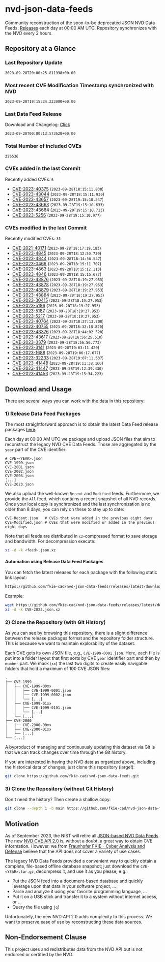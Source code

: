 # nvd-json-data-feeds

Community reconstruction of the soon-to-be deprecated JSON NVD Data Feeds. 
[Releases](https://github.com/fkie-cad/nvd-json-data-feeds/releases/latest) each day at 00:00 AM UTC.
Repository synchronizes with the NVD every 2 hours.

## Repository at a Glance

### Last Repository Update

```plain
2023-09-28T20:00:25.811998+00:00
```

### Most recent CVE Modification Timestamp synchronized with NVD

```plain
2023-09-28T19:15:34.223000+00:00
```

### Last Data Feed Release

Download and Changelog: [Click](https://github.com/fkie-cad/nvd-json-data-feeds/releases/latest)

```plain
2023-09-28T00:00:13.573620+00:00
```

### Total Number of included CVEs

```plain
226536
```

### CVEs added in the last Commit

Recently added CVEs: `6`

* [CVE-2023-40375](CVE-2023/CVE-2023-403xx/CVE-2023-40375.json) (`2023-09-28T18:15:11.830`)
* [CVE-2023-43044](CVE-2023/CVE-2023-430xx/CVE-2023-43044.json) (`2023-09-28T18:15:11.930`)
* [CVE-2023-43657](CVE-2023/CVE-2023-436xx/CVE-2023-43657.json) (`2023-09-28T19:15:10.547`)
* [CVE-2023-43663](CVE-2023/CVE-2023-436xx/CVE-2023-43663.json) (`2023-09-28T19:15:10.633`)
* [CVE-2023-43664](CVE-2023/CVE-2023-436xx/CVE-2023-43664.json) (`2023-09-28T19:15:10.713`)
* [CVE-2023-5256](CVE-2023/CVE-2023-52xx/CVE-2023-5256.json) (`2023-09-28T19:15:10.977`)


### CVEs modified in the last Commit

Recently modified CVEs: `31`

* [CVE-2021-40171](CVE-2021/CVE-2021-401xx/CVE-2021-40171.json) (`2023-09-28T18:17:19.183`)
* [CVE-2023-4845](CVE-2023/CVE-2023-48xx/CVE-2023-4845.json) (`2023-09-28T18:12:50.730`)
* [CVE-2023-4844](CVE-2023/CVE-2023-48xx/CVE-2023-4844.json) (`2023-09-28T18:14:56.547`)
* [CVE-2023-0466](CVE-2023/CVE-2023-04xx/CVE-2023-0466.json) (`2023-09-28T18:15:11.707`)
* [CVE-2023-4863](CVE-2023/CVE-2023-48xx/CVE-2023-4863.json) (`2023-09-28T18:15:12.113`)
* [CVE-2023-4846](CVE-2023/CVE-2023-48xx/CVE-2023-4846.json) (`2023-09-28T18:15:15.677`)
* [CVE-2023-43876](CVE-2023/CVE-2023-438xx/CVE-2023-43876.json) (`2023-09-28T18:19:27.953`)
* [CVE-2023-43878](CVE-2023/CVE-2023-438xx/CVE-2023-43878.json) (`2023-09-28T18:19:27.953`)
* [CVE-2023-43879](CVE-2023/CVE-2023-438xx/CVE-2023-43879.json) (`2023-09-28T18:19:27.953`)
* [CVE-2023-43884](CVE-2023/CVE-2023-438xx/CVE-2023-43884.json) (`2023-09-28T18:19:27.953`)
* [CVE-2023-30415](CVE-2023/CVE-2023-304xx/CVE-2023-30415.json) (`2023-09-28T18:19:27.953`)
* [CVE-2023-5186](CVE-2023/CVE-2023-51xx/CVE-2023-5186.json) (`2023-09-28T18:19:27.953`)
* [CVE-2023-5187](CVE-2023/CVE-2023-51xx/CVE-2023-5187.json) (`2023-09-28T18:19:27.953`)
* [CVE-2023-5217](CVE-2023/CVE-2023-52xx/CVE-2023-5217.json) (`2023-09-28T18:19:27.953`)
* [CVE-2023-40764](CVE-2023/CVE-2023-407xx/CVE-2023-40764.json) (`2023-09-28T18:27:13.700`)
* [CVE-2023-40755](CVE-2023/CVE-2023-407xx/CVE-2023-40755.json) (`2023-09-28T18:32:18.820`)
* [CVE-2023-43376](CVE-2023/CVE-2023-433xx/CVE-2023-43376.json) (`2023-09-28T18:44:02.520`)
* [CVE-2023-43617](CVE-2023/CVE-2023-436xx/CVE-2023-43617.json) (`2023-09-28T18:56:25.610`)
* [CVE-2023-0379](CVE-2023/CVE-2023-03xx/CVE-2023-0379.json) (`2023-09-28T18:56:56.773`)
* [CVE-2023-3141](CVE-2023/CVE-2023-31xx/CVE-2023-3141.json) (`2023-09-28T19:03:11.420`)
* [CVE-2023-1688](CVE-2023/CVE-2023-16xx/CVE-2023-1688.json) (`2023-09-28T19:06:17.677`)
* [CVE-2023-32233](CVE-2023/CVE-2023-322xx/CVE-2023-32233.json) (`2023-09-28T19:07:11.537`)
* [CVE-2023-41448](CVE-2023/CVE-2023-414xx/CVE-2023-41448.json) (`2023-09-28T19:11:38.160`)
* [CVE-2023-41447](CVE-2023/CVE-2023-414xx/CVE-2023-41447.json) (`2023-09-28T19:12:39.430`)
* [CVE-2023-41453](CVE-2023/CVE-2023-414xx/CVE-2023-41453.json) (`2023-09-28T19:15:34.223`)


## Download and Usage

There are several ways you can work with the data in this repository:

### 1) Release Data Feed Packages

The most straightforward approach is to obtain the latest Data Feed release packages [here](https://github.com/fkie-cad/nvd-json-data-feeds/releases/latest).

Each day at 00:00 AM UTC we package and upload JSON files that aim to reconstruct the legacy NVD CVE Data Feeds.
Those are aggregated by the `year` part of the CVE identifier:

```
# CVE-<YEAR>.json
CVE-1999.json
CVE-2001.json
CVE-2002.json
CVE-2003.json
[...]
CVE-2023.json
```

We also upload the well-known `Recent` and `Modified` feeds.
Furthermore, we provide the `All` feed, which contains a recent snapshot of all NVD records.
Once your local copy is synchronized and the last synchronization is no older than 8 days, you can rely on these to stay up to date:

```plain
CVE-Recent.json   # CVEs that were added in the previous eight days
CVE-Modified.json # CVEs that were modified or added in the previous eight days
```

Note that all feeds are distributed in `xz`-compressed format to save storage and bandwidth.
For decompression execute:

```sh
xz -d -k <feed>.json.xz
```


#### Automation using Release Data Feed Packages

You can fetch the latest releases for each package with the following static link layout:

```sh
https://github.com/fkie-cad/nvd-json-data-feeds/releases/latest/download/CVE-<YEAR>.json.xz
```

Example:

```sh
wget https://github.com/fkie-cad/nvd-json-data-feeds/releases/latest/download/CVE-2023.json.xz
xz -d -k CVE-2023.json.xz
```

### 2) Clone the Repository (with Git History)

As you can see by browsing this repository, there is a slight difference between the release packages format and the repository folder structure.
This is because we want to maintain explorability of the dataset.

Each CVE gets its own JSON file, e.g., `CVE-1999-0001.json`.
Here, each file is put into a folder layout that first sorts by CVE `year` identifier part and then by `number` part.
We mask (`xx`) the last two digits to create easily navigable folders that hold a maximum of 100 CVE JSON files:

```plain
.
├── CVE-1999
│   ├── CVE-1999-00xx
│   │   ├── CVE-1999-0001.json
│   │   ├── CVE-1999-0002.json
│   │   └── [...]
│   ├── CVE-1999-01xx
│   │   ├── CVE-1999-0101.json
│   │   └── [...]
│   └── [...]
├── CVE-2000
│   ├── CVE-2000-00xx
│   ├── CVE-2000-01xx
│   └── [...]
└── [...]
```

A byproduct of managing and continuously updating this dataset via Git is that we can track changes over time through the Git history.

If you are interested in having the NVD data as organized above, including the historical data of changes, just clone this repository (large!):

```sh
git clone https://github.com/fkie-cad/nvd-json-data-feeds.git
```

### 3) Clone the Repository (without Git History)

Don't need the history? Then create a shallow copy:

```sh
git clone --depth 1 -b main https://github.com/fkie-cad/nvd-json-data-feeds.git
```

## Motivation

As of September 2023, the NIST will retire all [JSON-based NVD Data Feeds](https://nvd.nist.gov/vuln/data-feeds#divRetirementBanner-1).
The new [NVD CVE API 2.0](https://nvd.nist.gov/developers/vulnerabilities) is, without a doubt, a great way to obtain CVE information.
However, we from [Fraunhofer FKIE - Cyber Analysis and Defense](https://www.fkie.fraunhofer.de/en/departments/cad.html) believe that the API does not cover a variety of use cases.

The legacy NVD Data Feeds provided a convenient way to quickly obtain a complete, file-based offline database snapshot; just download the `CVE-<YEAR>.tar.gz`, decompress it, and use it as you please, e.g.:

* Put the JSON feed into a document-based database and quickly leverage upon that data in your software project, ...
* Parse and analyze it using your favorite programming language, ...
* Put it on a USB stick and transfer it to a system without internet access, or ...
* Query the file using `jq`!

Unfortunately, the new NVD API 2.0 adds complexity to this process.
We want to preserve ease of use by reconstructing these data sources.

## Non-Endorsement Clause

This project uses and redistributes data from the NVD API but is not endorsed or certified by the NVD.